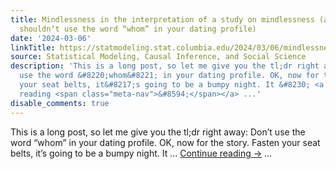 ```yaml
---
title: Mindlessness in the interpretation of a study on mindlessness (and why you
  shouldn’t use the word “whom” in your dating profile)
date: '2024-03-06'
linkTitle: https://statmodeling.stat.columbia.edu/2024/03/06/mindlessness-in-the-interpretation-of-a-study-on-mindlessness/
source: Statistical Modeling, Causal Inference, and Social Science
description: 'This is a long post, so let me give you the tl;dr right away: Don&#8217;t
  use the word &#8220;whom&#8221; in your dating profile. OK, now for the story. Fasten
  your seat belts, it&#8217;s going to be a bumpy night. It &#8230; <a href="https://statmodeling.stat.columbia.edu/2024/03/06/mindlessness-in-the-interpretation-of-a-study-on-mindlessness/">Continue
  reading <span class="meta-nav">&#8594;</span></a> ...'
disable_comments: true
---
```

This is a long post, so let me give you the tl;dr right away: Don&#8217;t use the word &#8220;whom&#8221; in your dating profile. OK, now for the story. Fasten your seat belts, it&#8217;s going to be a bumpy night. It &#8230; <a href="https://statmodeling.stat.columbia.edu/2024/03/06/mindlessness-in-the-interpretation-of-a-study-on-mindlessness/">Continue reading <span class="meta-nav">&#8594;</span></a> ...